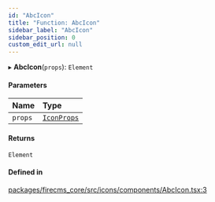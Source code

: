 ```yaml
---
id: "AbcIcon"
title: "Function: AbcIcon"
sidebar_label: "AbcIcon"
sidebar_position: 0
custom_edit_url: null
---
```


▸ **AbcIcon**(`props`): `Element`

#### Parameters

| Name | Type |
| :------ | :------ |
| `props` | [`IconProps`](../types/IconProps.md) |

#### Returns

`Element`

#### Defined in

[packages/firecms_core/src/icons/components/AbcIcon.tsx:3](https://github.com/FireCMSco/firecms/blob/d45f3739/packages/firecms_core/src/icons/components/AbcIcon.tsx#L3)
